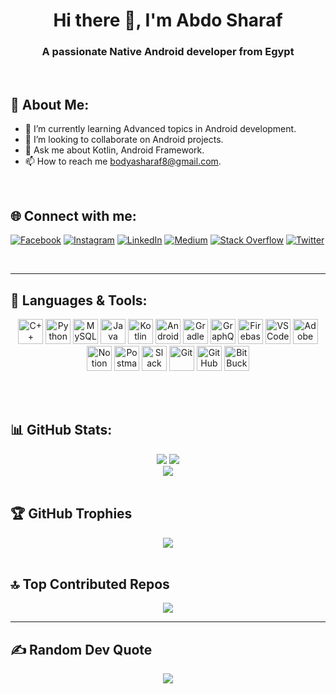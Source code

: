 <h1 align="center">Hi there 👋, I'm Abdo Sharaf</h1>
<h3 align="center">A passionate Native Android developer from Egypt</h3>

<br>

## 💫 About Me:
- 🌱 I’m currently learning Advanced topics in Android development.
- 👯 I’m looking to collaborate on Android projects.
- 💬 Ask me about Kotlin, Android Framework.
- 📫 How to reach me bodyasharaf8@gmail.com.

<br>

## 🌐 Connect with me:
[![Facebook](https://img.shields.io/badge/Facebook-%231877F2.svg?logo=Facebook&logoColor=white)](https://facebook.com/AbdoSharaf74)
[![Instagram](https://img.shields.io/badge/Instagram-%23E4405F.svg?logo=Instagram&logoColor=white)](https://instagram.com/abdo_sharaf9)
[![LinkedIn](https://img.shields.io/badge/LinkedIn-%230077B5.svg?logo=linkedin&logoColor=white)](https://linkedin.com/in/abdosharaf)
[![Medium](https://img.shields.io/badge/Medium-12100E?logo=medium&logoColor=white)](https://medium.com/@abdosharaf9)
[![Stack Overflow](https://img.shields.io/badge/-Stackoverflow-FE7A16?logo=stack-overflow&logoColor=white)](https://stackoverflow.com/users/16347044)
[![Twitter](https://img.shields.io/badge/Twitter-%231DA1F2.svg?logo=Twitter&logoColor=white)](https://twitter.com/abdo_sharaf9)



<br>



<!-- Profile views count -->
<!-- [![](https://visitcount.itsvg.in/api?id=abdosharaf9&icon=5&color=1)](https://visitcount.itsvg.in) -->

---

## 🧰 Languages & Tools:
<p align="center">
    <img src="https://cdn-icons-png.flaticon.com/512/6132/6132222.png" width=40px alt="C++"/>
    <img src="https://cdn-icons-png.flaticon.com/512/5968/5968350.png" width=40px alt="Python"/>
    <img src="https://cdn.iconscout.com/icon/free/png-256/mysql-3521596-2945040.png" width=40px alt="MySQL"/>
    <img src="https://cdn-icons-png.flaticon.com/512/5968/5968282.png" width=40px alt="Java"/>
    <img src="https://cdn.iconscout.com/icon/free/png-256/kotlin-2038873-1720086.png" width=40px alt="Kotlin"/>
    <img src="https://cdn.jsdelivr.net/gh/devicons/devicon/icons/androidstudio/androidstudio-original.svg" width=40px alt="Android Studio"/>
    <img src="https://cdn.iconscout.com/icon/free/png-256/gradle-2-1174969.png" width=40px alt="Gradle"/>
    <img src="https://cdn.iconscout.com/icon/free/png-256/graphql-3521468-2944912.png" width=40px alt="GraphQL"/>
    <img src="https://cdn4.iconfinder.com/data/icons/google-i-o-2016/512/google_firebase-2-512.png" width=40px alt="Firebase"/>
    <img src="https://cdn.iconscout.com/icon/free/png-256/visual-studio-code-1868941-1583105.png" width=40px alt="VS Code"/>
    <img src="https://img.icons8.com/color/512/adobe-xd--v1.png" width=40px alt="Adobe XD"/>
    <img src="https://cdn.iconscout.com/icon/free/png-256/notion-2296040-1911999.png" width=40px alt="Notion"/>
    <img src="https://cdn.iconscout.com/icon/free/png-256/postman-3521648-2945092.png" width=40px alt="Postman"/>
    <img src="https://cdn-icons-png.flaticon.com/512/2111/2111615.png" width=40px alt="Slack"/>
    <img src="https://cdn.iconscout.com/icon/free/png-256/git-225996.png" width=40px alt="Git"/>
    <img src="https://cdn-icons-png.flaticon.com/512/25/25231.png" width=40px alt="GitHub"/>
    <img src="https://cdn.jsdelivr.net/gh/devicons/devicon/icons/bitbucket/bitbucket-original-wordmark.svg" width=40px alt="BitBucket"/>
</p>
    
    
<br>
<br>


## 📊 GitHub Stats:
<div align="center">
    <img src="https://github-readme-stats.vercel.app/api?username=abdosharaf9&theme=tokyonight&hide_border=true&include_all_commits=false&count_private=true&show_icons=true"/>
    <img src="https://github-readme-streak-stats.herokuapp.com/?user=abdosharaf9&theme=tokyonight&hide_border=true"/>
    <br>
    <img src="https://github-readme-stats.vercel.app/api/top-langs/?username=abdosharaf9&theme=tokyonight&hide_border=true&include_all_commits=false&count_private=true&layout=compact"/>
</div>


<br>


## 🏆 GitHub Trophies
<div align="center">
    <img src="https://github-profile-trophy.vercel.app/?username=abdosharaf9&theme=tokyonight&no-frame=true&no-bg=false&margin-w=20&margin-h=20&column=-1"/>
</div>


<br>


## 🔝 Top Contributed Repos
<div align="center">
    <img src="https://github-contributor-stats.vercel.app/api?username=abdosharaf9&limit=5&theme=tokyonight&combine_all_yearly_contributions=true"/>
</div>


---


## ✍️ Random Dev Quote
<div align="center">
    <img src="https://quotes-github-readme.vercel.app/api?type=horizontal&theme=tokyonight"/>
</div>


<!--
## 😂 Random Dev Meme
<div align="center">
    <img src="https://rm.up.railway.app/" width="512px"/>
</div>



## 🐦 Latest Tweet
[![](https://gtce.itsvg.in/api?username=abdo_sharaf9)](https://github.com/VishwaGauravIn/github-twitter-card-embed) -->
